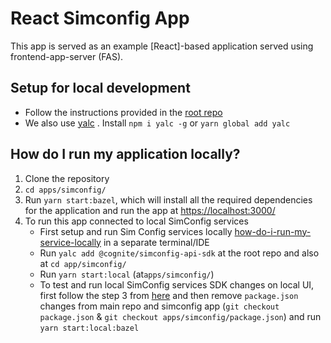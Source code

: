# React Simconfig App

This app is served as an example [React]-based application served using frontend-app-server (FAS).

## Setup for local development

- Follow the instructions provided in the [root repo](https://github.com/cognitedata/applications#setup-for-local-development)
- We also use [yalc](https://www.npmjs.com/package/yalc) . Install `npm i yalc -g` or `yarn global add yalc`

## How do I run my application locally?

1. Clone the repository
2. `cd apps/simconfig/`
3. Run `yarn start:bazel`, which will install all the required dependencies for the application and run the app at [https://localhost:3000/](https://localhost:3000/)
4. To run this app connected to local SimConfig services
   - First setup and run Sim Config services locally [how-do-i-run-my-service-locally](https://github.com/cognitedata/application-services/tree/master/services/simconfig-api#how-do-i-run-my-service-locally) in a separate terminal/IDE
   - Run `yalc add @cognite/simconfig-api-sdk` at the root repo and also at `cd app/simconfig/`
   - Run `yarn start:local` (at`apps/simconfig/`)
   - To test and run local SimConfig services SDK changes on local UI, first follow the step 3 from [here](https://github.com/cognitedata/application-services/tree/master/services/simconfig-api#how-do-i-run-my-service-locally) and then remove `package.json` changes from main repo and simconfig app (`git checkout package.json` & `git checkout apps/simconfig/package.json`) and run `yarn start:local:bazel`
